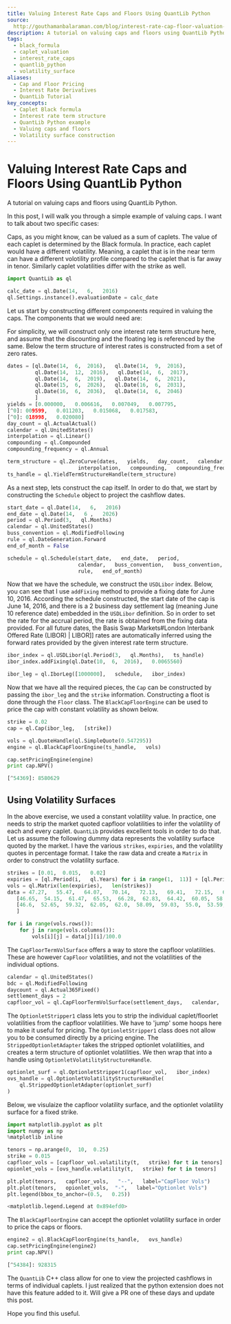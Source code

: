 ```yaml
---
title: Valuing Interest Rate Caps and Floors Using QuantLib Python
source: 
  http://gouthamanbalaraman.com/blog/interest-rate-cap-floor-valuation-quantlib-python.html
description: A tutorial on valuing caps and floors using QuantLib Python.
tags:
  - black_formula
  - caplet_valuation
  - interest_rate_caps
  - quantlib_python
  - volatility_surface
aliases:
  - Cap and Floor Pricing
  - Interest Rate Derivatives
  - QuantLib Tutorial
key_concepts:
  - Caplet Black formula
  - Interest rate term structure
  - QuantLib Python example
  - Valuing caps and floors
  - Volatility surface construction
---
```


# Valuing Interest Rate Caps and Floors Using QuantLib Python

A tutorial on valuing caps and floors using QuantLib Python.

In this post,  I will walk you through a simple example of valuing caps. I want to talk about two specific cases:

[^1]: Value caps given a constant volatility
[^1]: Value caps given a cap volatility surface

Caps,  as you might know,  can be valued as a sum of caplets. The value of each caplet is determined by the Black formula. In practice,  each caplet would have a different volatility. Meaning,  a caplet that is in the near term can have a different volotility profile compared to the caplet that is far away in tenor. Similarly caplet volatilities differ with the strike as well.
```python
import QuantLib as ql

calc_date = ql.Date(14,   6,   2016)
ql.Settings.instance().evaluationDate = calc_date
```

Let us start by constructing different components required in valuing the caps. The components that we would need are:

[^1]: interest rate term structure for discounting
[^1]: interest rate term structure for the floating leg
[^1]: construction of the cap
[^1]: the pricing engine to value caps using the Black formula

For simplicity,  we will construct only one interest rate term structure here,  and assume that the discounting and the floating leg is referenced by the same. Below the term structure of interest rates is constructed from a set of zero rates.
```python
dates = [ql.Date(14,  6,  2016),   ql.Date(14,  9,  2016),   
         ql.Date(14,  12,  2016),   ql.Date(14,  6,  2017),  
         ql.Date(14,  6,  2019),   ql.Date(14,  6,  2021),  
         ql.Date(15,  6,  2026),   ql.Date(16,  6,  2031),  
         ql.Date(16,  6,  2036),   ql.Date(14,  6,  2046)
         ]
yields = [0.000000,   0.006616,   0.007049,   0.007795,  
[^0]: 009599,   0.011203,   0.015068,   0.017583,
[^0]: 018998,   0.020080]
day_count = ql.ActualActual()
calendar = ql.UnitedStates()
interpolation = ql.Linear()
compounding = ql.Compounded
compounding_frequency = ql.Annual

term_structure = ql.ZeroCurve(dates,   yields,   day_count,   calendar,   
                       interpolation,   compounding,   compounding_frequency)
ts_handle = ql.YieldTermStructureHandle(term_structure)
```

As a next step,  lets construct the cap itself. In order to do that,  we start by constructing the `Schedule` object to project the cashflow dates.
```python
start_date = ql.Date(14,   6,   2016)
end_date = ql.Date(14,   6 ,   2026)
period = ql.Period(3,   ql.Months)
calendar = ql.UnitedStates()
buss_convention = ql.ModifiedFollowing
rule = ql.DateGeneration.Forward
end_of_month = False

schedule = ql.Schedule(start_date,   end_date,   period,  
                       calendar,   buss_convention,   buss_convention,   
                       rule,   end_of_month)
```

Now that we have the schedule,  we construct the `USDLibor` index. Below,  you can see that I use `addFixing` method to provide a fixing date for June 10,  2016. According the schedule constructed,  the start date of the cap is June 14,  2016,  and there is a 2 business day settlement lag (meaning June 10 reference date) embedded in the `USDLibor` definition. So in order to set the rate for the accrual period,  the rate is obtained from the fixing data provided. For all future dates,  the Basis Swap Markets#London Interbank Offered Rate (LIBOR) | LIBOR]] rates are automatically inferred using the forward rates provided by the given interest rate term structure.
```python
ibor_index = ql.USDLibor(ql.Period(3,   ql.Months),   ts_handle)
ibor_index.addFixing(ql.Date(10,  6,  2016),   0.0065560)

ibor_leg = ql.IborLeg([1000000],   schedule,   ibor_index)
```

Now that we have all the required pieces,  the `Cap` can be constructed by passing the `ibor_leg` and the `strike` information. Constructing a floot is done through the `Floor` class. The `BlackCapFloorEngine` can be used to price the cap with constant volatility as shown below.
```python
strike = 0.02
cap = ql.Cap(ibor_leg,   [strike])

vols = ql.QuoteHandle(ql.SimpleQuote(0.547295))
engine = ql.BlackCapFloorEngine(ts_handle,   vols)

cap.setPricingEngine(engine)
print cap.NPV()
```
```python
[^54369]: 8580629
```

## Using Volatility Surfaces

In the above exercise,  we used a constant volatility value. In practice,  one needs to strip the market quoted capfloor volatilities to infer the volatility of each and every caplet. `QuantLib` provides excellent tools in order to do that. Let us assume the following dummy data represents the volatility surface quoted by the market. I have the various `strikes`,  `expiries`,  and the volatility quotes in percentage format. I take the raw data and create a `Matrix` in order to construct the volatility surface.
```python
strikes = [0.01,  0.015,   0.02]
expiries = [ql.Period(i,   ql.Years) for i in range(1,  11)] + [ql.Period(12,   ql.Years)]
vols = ql.Matrix(len(expiries),   len(strikes))
data = 47.27,   55.47,   64.07,   70.14,   72.13,   69.41,   72.15,   67.28,   66.08,   68.64,   65.83],  
   [46.65,  54.15,  61.47,  65.53,  66.28,  62.83,  64.42,  60.05,  58.71,  60.35,  55.91],  
   [46.6,  52.65,  59.32,  62.05,  62.0,  58.09,  59.03,  55.0,  53.59,  54.74,  49.54]
   ]

for i in range(vols.rows()):
    for j in range(vols.columns()):
        vols[i][j] = data[j][i]/100.0
```

The `CapFloorTermVolSurface` offers a way to store the capfloor volatilities. These are however `CapFloor` volatilities,  and not the volatilities of the individual options.
```python
calendar = ql.UnitedStates()
bdc = ql.ModifiedFollowing
daycount = ql.Actual365Fixed()
settlement_days = 2
capfloor_vol = ql.CapFloorTermVolSurface(settlement_days,   calendar,   bdc,   expiries,   strikes,   vols,   daycount)
```

The `OptionletStripper1` class lets you to strip the individual caplet/floorlet volatilities from the capfloor volatilities. We have to 'jump' some hoops here to make it useful for pricing. The `OptionletStripper1` class does not allow you to be consumed directly by a pricing engine. The `StrippedOptionletAdapter` takes the stripped optionlet volatilities,  and creates a term structure of optionlet volatilities. We then wrap that into a handle using `OptionletVolatilityStructureHandle`.
```python
optionlet_surf = ql.OptionletStripper1(capfloor_vol,   ibor_index)
ovs_handle = ql.OptionletVolatilityStructureHandle(
    ql.StrippedOptionletAdapter(optionlet_surf)
)
```

Below,  we visulaize the capfloor volatility surface,  and the optionlet volatility surface for a fixed strike.
```python
import matplotlib.pyplot as plt
import numpy as np
%matplotlib inline
```
```python
tenors = np.arange(0,  10,  0.25)
strike = 0.015
capfloor_vols = [capfloor_vol.volatility(t,   strike) for t in tenors]
opionlet_vols = [ovs_handle.volatility(t,   strike) for t in tenors]

plt.plot(tenors,   capfloor_vols,   "--",   label="CapFloor Vols")
plt.plot(tenors,   opionlet_vols,  "-",   label="Optionlet Vols")
plt.legend(bbox_to_anchor=(0.5,   0.25))
```
```python
<matplotlib.legend.Legend at 0x894efd0>
```

The `BlackCapFloorEngine` can accept the optionlet volatility surface in order to price the caps or floors.
```python
engine2 = ql.BlackCapFloorEngine(ts_handle,   ovs_handle)
cap.setPricingEngine(engine2)
print cap.NPV()
```
```python
[^54384]: 928315
```

The `QuantLib` C++ class allow for one to view the projected cashflows in terms of individual caplets. I just realized that the python extension does not have this feature added to it. Will give a PR one of these days and update this post.

Hope you find this useful.
